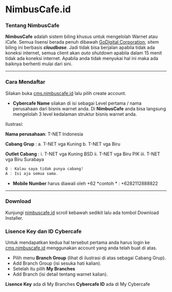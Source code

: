 # NimbusCafe.id

### Tentang NimbusCafe
**NimbusCafe** adalah sistem biling khusus untuk mengelolah Warnet atau iCafe.
Semua lisensi berada penuh dibawah [GoDigital Corporation](https://www.linkedin.com/company/godigital-corporation/ "GoDigital Corporation"), sitem biling ini berbasis ***cloudbase***. Jadi tidak bisa berjalan apabila tidak ada koneksi internet, semua client akan *auto shutdown* apabila dalam 15 menit tidak ada koneksi internet. Apabila anda tidak menyukai hal ini maka ada baiknya berhenti mulai dari sini.

------------


### Cara Mendaftar

Silakan buka [cms.nimbuscafe.id](https://cms.nimbuscafe.id "cms.nimbuscafe.id") lalu pilih create account. 
- **Cybercafe Name** silakan di isi sebagai Level pertama / nama perusahaan dari bisnis warnet anda. Di **NimbusCafe** anda bisa langsung mengelolah 3 level kedalaman struktur bisnis warnet anda.

 Ilustrasi:

**Nama perusahaan**: T-NET Indonesia

**Cabang Grup** : 
a. T-NET vga Kuning
b. T-NET vga Biru

**Outlet Cabang** :
i. T-NET vga Kuning BSD
ii. T-NET vga Biru PIK
iii. T-NET vga Biru Surabaya

```c
Q : Kalau saya tidak punya cabang? 
A : Isi aja semua sama.
```

- **Mobile Number** harus diawali oleh +62 *contoh * : +6282112888822

------------

### Download
Kunjungi [nimbuscafe.id](https://nimbuscafe.id "nimbuscafe.id") scroll kebawah sedikit lalu ada tombol Download Installer.

### Lisence Key dan ID Cybercafe
Untuk mendapatkan kedua hal tersebut pertama anda harus login ke [cms.nimbuscafe.id](https://cms.nimbuscafe.id "cms.nimbuscafe.id") menggunakan account yang anda telah buat di atas.

- Pilih menu **Branch Group** (lihat di ilustrasi di atas sebagai Cabang Grup).
- Add Branch Group (isi sesuka hati kalian).
- Setelah itu pilih **My Branches**
- Add Branch (isi detail tentang warnet kalian).

**Lisence Key** ada di My Branches
**Cybercafe ID** ada di My Cybercafe
